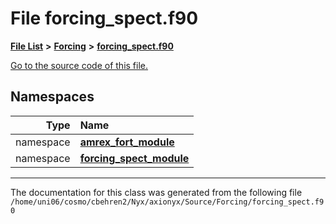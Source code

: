 
# File forcing\_spect.f90


[**File List**](files.md) **>** [**Forcing**](dir_45682215f16eaf57f766b3c547de68bc.md) **>** [**forcing\_spect.f90**](forcing__spect_8f90.md)

[Go to the source code of this file.](forcing__spect_8f90_source.md)












## Namespaces

| Type | Name |
| ---: | :--- |
| namespace | [**amrex\_fort\_module**](namespaceamrex__fort__module.md) <br> |
| namespace | [**forcing\_spect\_module**](namespaceforcing__spect__module.md) <br> |















------------------------------
The documentation for this class was generated from the following file `/home/uni06/cosmo/cbehren2/Nyx/axionyx/Source/Forcing/forcing_spect.f90`